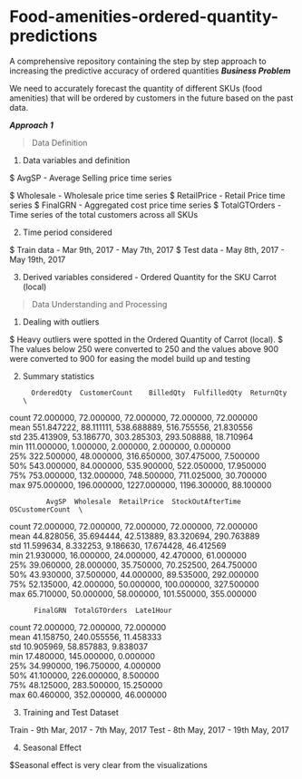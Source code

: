 # Food-amenities-ordered-quantity-predictions
A comprehensive repository containing the step by step approach to increasing the predictive accuracy of ordered quantities
***Business Problem***
                
We need to accurately forecast the quantity of different SKUs (food amenities) that will be ordered by customers in the future based on the past data.

***Approach 1***

>Data Definition

1. Data variables and definition

$ AvgSP - Average Selling price time series

$ Wholesale - Wholesale price time series
$ RetailPrice - Retail Price time series
$ FinalGRN - Aggregated cost price time series
$ TotalGTOrders - Time series of the total customers across all SKUs

2. Time period considered 

$ Train data - Mar 9th, 2017 - May 7th, 2017
$ Test data - May 8th, 2017 - May 19th, 2017

3. Derived variables considered - Ordered Quantity for the SKU Carrot (local)

>Data Understanding and Processing

1. Dealing with outliers

$ Heavy outliers were spotted in the Ordered Quantity of Carrot (local).
$ The values below 250 were converted to 250 and the values above 900 were converted to 900 for easing the model build up and testing

2. Summary statistics

         OrderedQty  CustomerCount    BilledQty  FulfilledQty  ReturnQty  \
count     72.000000,      72.000000,    72.000000,     72.000000,  72.000000   
mean     551.847222,     88.111111,   538.688889,    516.755556,  21.830556   
std      235.413909,      53.186770,   303.285303,    293.508888,  18.710964   
min      111.000000,       1.000000,     2.000000,      2.000000,   0.000000   
25%      322.500000,      48.000000,   316.650000,    307.475000,   7.500000   
50%      543.000000,      84.000000,   535.900000,    522.050000,  17.950000   
75%      753.000000,     132.000000,   748.500000,    711.025000,  30.700000   
max      975.000000,     196.000000,  1227.000000,   1196.300000,  88.100000   

             AvgSP  Wholesale  RetailPrice  StockOutAfterTime  OSCustomerCount  \
count    72.000000,  72.000000,    72.000000,          72.000000,        72.000000   
mean     44.828056,  35.694444,    42.513889,          83.320694,       290.763889   
std      11.599634,   8.332253,     9.186630,          17.674428,        46.412569   
min      21.930000,  16.000000,    24.000000,          42.470000,        61.000000   
25%      39.060000,  28.000000,    35.750000,          70.252500,       264.750000   
50%      43.930000,  37.500000,    44.000000,          89.535000,       292.000000   
75%      52.135000,  42.000000,    50.000000,         100.000000,       327.500000   
max      65.710000,  50.000000,    58.000000,         101.550000,       355.000000   

          FinalGRN  TotalGTOrders  Late1Hour  
count    72.000000,      72.000000,  72.000000  
mean     41.158750,     240.055556,  11.458333  
std      10.905969,      58.857883,   9.838037  
min      17.480000,     145.000000,   0.000000  
25%      34.990000,     196.750000,   4.000000  
50%      41.100000,     226.000000,   8.500000  
75%      48.125000,     283.500000,  15.250000  
max      60.460000,     352.000000,  46.000000

3. Training and Test Dataset

Train - 9th Mar, 2017 - 7th May, 2017
Test - 8th May, 2017 - 19th May, 2017

4. Seasonal Effect 

$Seasonal effect is very clear from the visualizations

